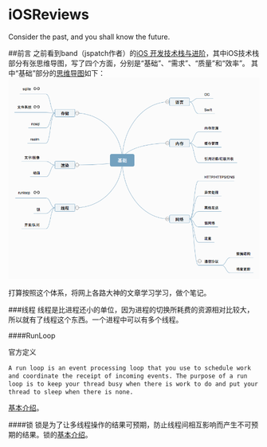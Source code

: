 # iOSReviews
Consider the past, and you shall know the future.


##前言
之前看到band（jspatch作者）的[iOS 开发技术栈与进阶](http://cnbang.net)，其中iOS技术栈部分有张思维导图，写了四个方面，分别是“基础”、“需求”、“质量”和“效率”。
其中“基础”部分的[思维导图](http://naotu.baidu.com/file/946e3aed6dc34ff2336a2cbe3b5338e5?token=1e8e68a9805a0b1b)如下：
![](./base.png 'iOS基础的思维导图')

打算按照这个体系，将网上各路大神的文章学习学习，做个笔记。

###线程
线程是比进程还小的单位，因为进程的切换所耗费的资源相对比较大，所以就有了线程这个东西。一个进程中可以有多个线程。


####RunLoop

官方定义
```
A run loop is an event processing loop that you use to schedule work and coordinate the receipt of incoming events. The purpose of a run loop is to keep your thread busy when there is work to do and put your thread to sleep when there is none.
```
[基本介绍](./runloop.md)。

####锁
锁是为了让多线程操作的结果可预期，防止线程间相互影响而产生不可预期的结果。锁的[基本介绍](./lock.md)。

